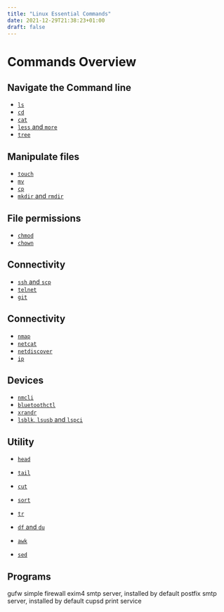 ```yaml
---
title: "Linux Essential Commands"
date: 2021-12-29T21:38:23+01:00
draft: false
---
```

# Commands Overview

## Navigate the Command line
- [`ls`]()
- [`cd`]()
- [`cat`]()
- [`less` and `more`]()
- [`tree`]()

## Manipulate files
- [`touch`]()
- [`mv`]()
- [`cp`]()
- [`mkdir` and `rmdir`]()

## File permissions
- [`chmod`]()
- [`chown`]()

## Connectivity
- [`ssh` and `scp`]()
- [`telnet`]()
- [`git`]()

## Connectivity
- [`nmap`]()
- [`netcat`]()
- [`netdiscover`]()
- [`ip`]()

## Devices
- [`nmcli`]()
- [`bluetoothctl`]()
- [`xrandr`]()
- [`lsblk`, `lsusb` and `lspci`]()

## Utility
- [`head`]()
- [`tail`]()
- [`cut`]()
- [`sort`]()
- [`tr`]()
- [`df` and `du`]()

- [`awk`]()
- [`sed`]()


## Programs
gufw        simple firewall
exim4       smtp server, installed by default
postfix     smtp server, installed by default
cupsd       print service


